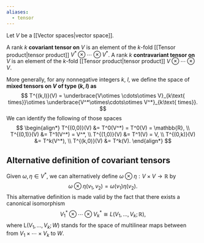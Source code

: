 ```yaml
---
aliases:
  - tensor
---
```

Let $V$ be a [[Vector spaces|vector space]].

A rank $k$ **covariant tensor on** $V$ is an element of the $k$-fold [[Tensor product|tensor product]] $V^*\otimes\cdots\otimes V^*$.
A rank $k$ **contravariant tensor on** $V$ is an element of the $k$-fold [[Tensor product|tensor product]] $V\otimes\cdots\otimes V$.

More generally, for any nonnegative integers $k$, $l$, we define the space of **mixed tensors on $V$ of type $(k,l)$ as**
$$
T^{(k,l)}(V) = \underbrace{V\otimes \cdots\otimes V}_{k\text{ times}}\otimes \underbrace{V^*\otimes\cdots\otimes V^*}_{k\text{ times}}.
$$We can identify the following of those spaces
$$
\begin{align*}
T^{(0,0)}(V) &= T^0(V^*) = T^0(V) = \mathbb{R}, \\
T^{(0,1)}(V) &= T^1(V^*) = V^*, \\
T^{(1,0)}(V) &= T^1(V) = V, \\
T^{(0,k)}(V) &= T^k(V^*), \\
T^{(k,0)}(V) &= T^k(V).
\end{align*}
$$

## Alternative definition of covariant tensors

Given $\omega, \eta\in V^*$, we can alternatively define $\omega\otimes\eta: V\times V\to \mathbb{R}$ by
$$\omega\otimes\eta(v_1, v_2) = \omega(v_1)\eta(v_2).$$
This alternative definition is made valid by the fact that there exists a canonical isomorphism
$$V^*_1\otimes\cdots\otimes V_k^* \cong L(V_1, \dots, V_k; \mathbb{R}),$$
where $\text{L}(V_1,\dots,V_k; W)$ stands for the space of multilinear maps between from $V_1\times\cdots\times V_k$ to $W$.